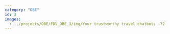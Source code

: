 ```yaml
---
category: "OBE"
id: 3
images:
  - ../projects/OBE/FDV_OBE_3/img/Your trustworthy travel chatbots -72 dpi.png
---
```

